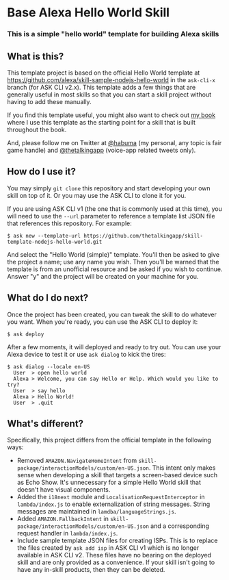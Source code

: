 # Base Alexa Hello World Skill

### This is a simple "hello world" template for building Alexa skills

## What is this?

This template project is based on the official Hello World template at https://github.com/alexa/skill-sample-nodejs-hello-world in the `ask-cli-x` branch (for ASK CLI v2.x). This template adds a few things that are generally useful in most skills so that you can start a skill project without having to add these manually.

If you find this template useful, you might also want to check out [my book](https://pragprog.com/book/cwalexa/build-talking-apps) where I use this template as the starting point for a skill that is built throughout the book.

And, please follow me on Twitter at [@habuma](https://twitter.com/habuma) (my personal, any topic is fair game handle) and [@thetalkingapp](https://twitter.com/thetalkingapp) (voice-app related tweets only).

## How do I use it?

You may simply `git clone` this repository and start developing your own skill on top of it. Or you may use the ASK CLI to clone it for you.

If you are using ASK CLI v1 (the one that is commonly used at this time), you will need to use the `--url` parameter to reference a template list JSON file that references this repository. For example:

    $ ask new --template-url https://github.com/thetalkingapp/skill-template-nodejs-hello-world.git

And select the "Hello World (simple)" template. You'll then be asked to give the project a name; use any name you wish. Then you'll be warned that the template is from an unofficial resource and be asked if you wish to continue. Answer "y" and the project will be created on your machine for you.

## What do I do next?

Once the project has been created, you can tweak the skill to do whatever you want. When you're ready, you can use the ASK CLI to deploy it:

    $ ask deploy

After a few moments, it will deployed and ready to try out. You can use your Alexa device to test it or use `ask dialog` to kick the tires:

    $ ask dialog --locale en-US
      User  > open hello world
      Alexa > Welcome, you can say Hello or Help. Which would you like to try?
      User  > say hello
      Alexa > Hello World!
      User  > .quit

## What's different?

Specifically, this project differs from the official template in the following ways:

 * Removed `AMAZON.NavigateHomeIntent` from `skill-package/interactionModels/custom/en-US.json`. This intent only makes sense when developing a skill that targets a screen-based device such as Echo Show. It's unnecessary for a simple Hello World skill that doesn't have visual components.
 * Added the `i18next` module and `LocalisationRequestInterceptor` in `lambda/index.js` to enable externalization of string messages. String messages are maintained in `lamdba/languageStrings.js`.
 * Added `AMAZON.FallbackIntent` in `skill-package/interactionModels/custom/en-US.json` and a corresponding request handler in `lambda/index.js`.
 * Include sample template JSON files for creating ISPs. This is to replace the files created by `ask add isp` in ASK CLI v1 which is no longer available in ASK CLI v2. These files have no bearing on the deployed skill and are only provided as a convenience. If your skill isn't going to have any in-skill products, then they can be deleted.
